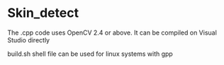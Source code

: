 # Skin_detect

The .cpp code uses OpenCV 2.4 or above. It can be compiled on Visual Studio directly

build.sh shell file can be used for linux systems with gpp
